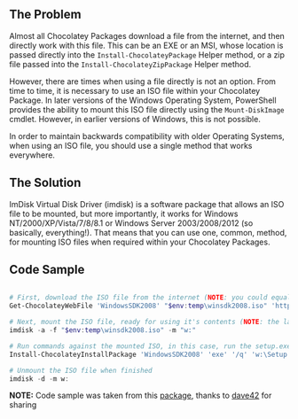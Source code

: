 ## The Problem
Almost all Chocolatey Packages download a file from the internet, and then directly work with this file.  This can be an EXE or an MSI, whose location is passed directly into the ```Install-ChocolateyPackage``` Helper method, or a zip file passed into the ```Install-ChocolateyZipPackage``` Helper method.

However, there are times when using a file directly is not an option.  From time to time, it is necessary to use an ISO file within your Chocolatey Package.  In later versions of the Windows Operating System, PowerShell provides the ability to mount this ISO file directly using the ```Mount-DiskImage``` cmdlet.  However, in earlier versions of Windows, this is not possible.  

In order to maintain backwards compatibility with older Operating Systems, when using an ISO file, you should use a single method that works everywhere.

## The Solution
ImDisk Virtual Disk Driver (imdisk) is a software package that allows an ISO file to be mounted, but more importantly, it works for Windows NT/2000/XP/Vista/7/8/8.1 or Windows Server 2003/2008/2012 (so basically, everything!).  That means that you can use one, common, method, for mounting ISO files when required within your Chocolatey Packages.

## Code Sample

```powershell

# First, download the ISO file from the internet (NOTE: you could equally use a locally stored ISO)
Get-ChocolateyWebFile 'WindowsSDK2008' "$env:temp\winsdk2008.iso" 'http://download.microsoft.com/download/f/e/6/fe6eb291-e187-4b06-ad78-bb45d066c30f/6.0.6001.18000.367-KRMSDK_EN.iso'

# Next, mount the ISO file, ready for using it's contents (NOTE: the last parameter here is the drive letter that will be assigned to the mounted ISO)
imdisk -a -f "$env:temp\winsdk2008.iso" -m "w:"

# Run commands against the mounted ISO, in this case, run the setup.exe
Install-ChocolateyInstallPackage 'WindowsSDK2008' 'exe' '/q' 'w:\Setup.exe'

# Unmount the ISO file when finished
imdisk -d -m w:

```

**NOTE:** Code sample was taken from this [package](https://chocolatey.org/packages/WindowsSDK2008/6.0.6001), thanks to [dave42](https://chocolatey.org/profiles/dave42) for sharing